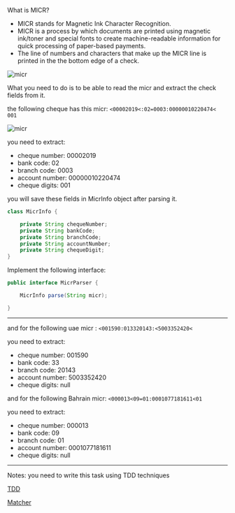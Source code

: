 What is MICR?
- MICR stands for Magnetic Ink Character Recognition.
- MICR is a process by which documents are printed using magnetic ink/toner and special fonts to create machine-readable information for quick processing of paper-based payments. 
- The line of numbers and characters that make up the MICR line is printed in the the bottom edge of a check.

![micr](https://user-images.githubusercontent.com/70616946/96759235-6bf8c680-13e0-11eb-97f6-4b6d336add4c.png)


What you need to do is to be able to read the micr and extract the check fields from it.

the following cheque has this micr: ``<00002019<:02=0003:00000010220474< 001``

![micr](https://user-images.githubusercontent.com/70616946/96759289-803cc380-13e0-11eb-9ac9-dc5a56e99dbb.jpg)


you need to extract:
- cheque number: 00002019
- bank code: 02
- branch code: 0003
- account number: 00000010220474
- cheque digits: 001

you will save these fields in MicrInfo object after parsing it.

```java
class MicrInfo {

    private String chequeNumber;
    private String bankCode;
    private String branchCode;
    private String accountNumber;
    private String chequeDigit;
}
```

Implement the following interface:
```java
public interface MicrParser {

    MicrInfo parse(String micr);

}
```

--------------------
and for the following uae micr : ``<001590:013320143:<5003352420<``

you need to extract:
- cheque number: 001590
- bank code: 33
- branch code: 20143
- account number: 5003352420
- cheque digits: null

and for the following Bahrain micr: ``<000013<09=01:0001077181611<01``

you need to extract:
- cheque number: 000013
- bank code: 09
- branch code: 01
- account number: 0001077181611
- cheque digits: null

--------------------
Notes: you need to write this task using TDD techniques

[TDD](https://www.freecodecamp.org/news/test-driven-development-what-it-is-and-what-it-is-not-41fa6bca02a2/)


[Matcher](http://tutorials.jenkov.com/java-regex/matcher.html)
